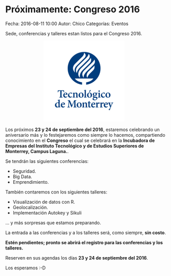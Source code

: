 Próximamente: Congreso 2016
==================================

Fecha: 2016-08-11 10:00
Autor:  Chico
Categorías: Eventos

Sede, conferencias y talleres estan listos para el Congreso 2016.

<center>
<img class="img-responsive" style="width:50%;height:auto;margin-right:12px;" src="2016-08-11-avances-congreso-2016/LogoTecVertical-03.png" alt="Sede Congreso 2016" width="325" height="250">
</center>

<!-- break -->

Los próximos **23 y 24 de septiembre del 2016**, estaremos celebrando un aniversario más y lo festejaremos como siempre lo hacemos, compartiendo conocimiento en el **Congreso** el cual se celebrará en la **Incubadora de Empresas del Instituto Tecnológico y de Estudios Superiores de Monterrey, Campus Laguna.**.

Se tendrán las siguientes conferencias:

* Seguridad.
* Big Data.
* Emprendimiento.

También contaremos con los siguientes talleres:

* Visualización de datos con R.
* Geolocalización.
* Implementación Autokey y Sikuli

... y más sorpresas que estamos preparando.

La entrada a las conferencias y a los talleres será, como siempre, **sin costo**.

**Estén pendientes; pronto se abrirá el registro para las conferencias y los talleres.**

Reserven en sus agendas los días **23 y 24 de septiembre del 2016**.

Los esperamos :-D
